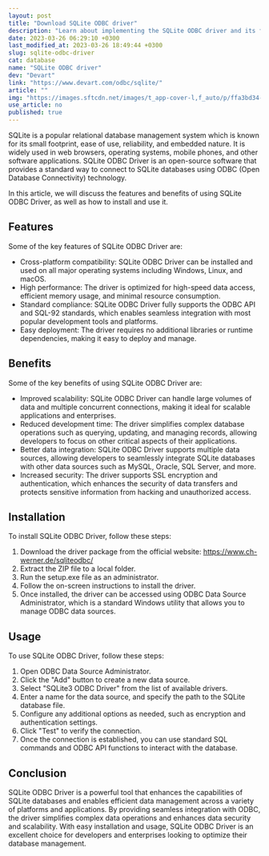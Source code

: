 ```yaml
---
layout: post
title: "Download SQLite ODBC driver"
description: "Learn about implementing the SQLite ODBC driver and its features for efficient database management."
date: 2023-03-26 06:29:10 +0300
last_modified_at: 2023-03-26 18:49:44 +0300
slug: sqlite-odbc-driver
cat: database
name: "SQLite ODBC driver"
dev: "Devart"
link: "https://www.devart.com/odbc/sqlite/"
article: ""
img: "https://images.sftcdn.net/images/t_app-cover-l,f_auto/p/ffa3bd34-a4d3-11e6-9e7a-00163ed833e7/275534569/sqlite-odbc-driver-screenshot.png"
use_article: no
published: true
---
```



SQLite is a popular relational database management system which is known for its small footprint, ease of use, reliability, and embedded nature. It is widely used in web browsers, operating systems, mobile phones, and other software applications. SQLite ODBC Driver is an open-source software that provides a standard way to connect to SQLite databases using ODBC (Open Database Connectivity) technology.

In this article, we will discuss the features and benefits of using SQLite ODBC Driver, as well as how to install and use it.

## Features

Some of the key features of SQLite ODBC Driver are:

- Cross-platform compatibility: SQLite ODBC Driver can be installed and used on all major operating systems including Windows, Linux, and macOS.
- High performance: The driver is optimized for high-speed data access, efficient memory usage, and minimal resource consumption.
- Standard compliance: SQLite ODBC Driver fully supports the ODBC API and SQL-92 standards, which enables seamless integration with most popular development tools and platforms.
- Easy deployment: The driver requires no additional libraries or runtime dependencies, making it easy to deploy and manage.

## Benefits

Some of the key benefits of using SQLite ODBC Driver are:

- Improved scalability: SQLite ODBC Driver can handle large volumes of data and multiple concurrent connections, making it ideal for scalable applications and enterprises.
- Reduced development time: The driver simplifies complex database operations such as querying, updating, and managing records, allowing developers to focus on other critical aspects of their applications.
- Better data integration: SQLite ODBC Driver supports multiple data sources, allowing developers to seamlessly integrate SQLite databases with other data sources such as MySQL, Oracle, SQL Server, and more.
- Increased security: The driver supports SSL encryption and authentication, which enhances the security of data transfers and protects sensitive information from hacking and unauthorized access.

## Installation

To install SQLite ODBC Driver, follow these steps:

1. Download the driver package from the official website: https://www.ch-werner.de/sqliteodbc/
2. Extract the ZIP file to a local folder.
3. Run the setup.exe file as an administrator.
4. Follow the on-screen instructions to install the driver.
5. Once installed, the driver can be accessed using ODBC Data Source Administrator, which is a standard Windows utility that allows you to manage ODBC data sources.

## Usage

To use SQLite ODBC Driver, follow these steps:

1. Open ODBC Data Source Administrator.
2. Click the "Add" button to create a new data source.
3. Select "SQLite3 ODBC Driver" from the list of available drivers.
4. Enter a name for the data source, and specify the path to the SQLite database file.
5. Configure any additional options as needed, such as encryption and authentication settings.
6. Click "Test" to verify the connection.
7. Once the connection is established, you can use standard SQL commands and ODBC API functions to interact with the database.

## Conclusion

SQLite ODBC Driver is a powerful tool that enhances the capabilities of SQLite databases and enables efficient data management across a variety of platforms and applications. By providing seamless integration with ODBC, the driver simplifies complex data operations and enhances data security and scalability. With easy installation and usage, SQLite ODBC Driver is an excellent choice for developers and enterprises looking to optimize their database management.